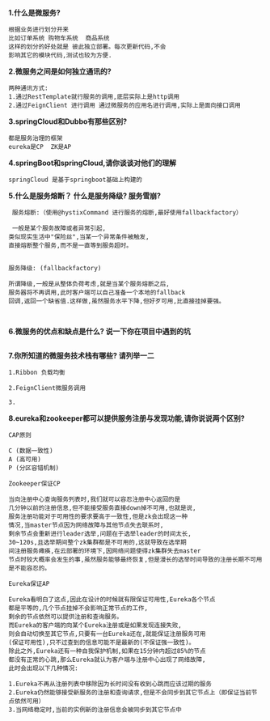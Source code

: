 **1.什么是微服务?**

```
根据业务进行划分开来
比如订单系统 购物车系统  商品系统
这样的划分的好处就是 彼此独立部署。每次更新代码,不会
影响其它的模块代码,测试也较为方便.
```

**2.微服务之间是如何独立通讯的?**

```
两种通讯方式:
1.通过RestTemplate就行服务的调用,底层实际上是http调用
2.通过FeignClient 进行调用 通过微服务的应用名进行调用,实际上是面向接口调用
```

**3.springCloud和Dubbo有那些区别?**

```
都是服务治理的框架
eureka是CP  ZK是AP
```

**4.springBoot和springCloud,请你谈谈对他们的理解**

```
springCloud 是基于springboot基础上构建的
```

**5.什么是服务熔断？ 什么是服务降级?  服务雪崩?**

```
 服务熔断:（使用@hystixCommand 进行服务的熔断,最好使用fallbackfactory）
 
 一般是某个服务故障或者异常引起,
类似现实生活中"保险丝",当某一个异常条件被触发,
直接熔断整个服务,而不是一直等到服务超时。


服务降级: (fallbackfactory)

所谓降级,一般是从整体负荷考虑,就是当某个服务熔断之后,
服务器将不再调用,此时客户端可以自己准备一个本地的fallback
回调,返回一个缺省值.这样做,虽然服务水平下降,但好歹可用,比直接挂掉要强。

             
```

**6.微服务的优点和缺点是什么? 说一下你在项目中遇到的坑**

```

```


**7.你所知道的微服务技术栈有哪些? 请列举一二**

```
1.Ribbon 负载均衡  

2.FeignClient微服务调用  

3.
```


**8.eureka和zookeeper都可以提供服务注册与发现功能,请你说说两个区别?**

```
CAP原则

C (数据一致性)
A (高可用)
P (分区容错机制)

Zookeeper保证CP

当向注册中心查询服务列表时,我们就可以容忍注册中心返回的是
几分钟以前的注册信息,但不能接受服务直接down掉不可用,也就是说,
服务注册功能对于可用性的要求要高于一致性,但是zk会出现这一种
情况,当master节点因为网络故障与其他节点失去联系时,
剩余节点会重新进行leader选举,问题在于选举leader的时间太长,
30~120s,且选举期间整个zk集群都是不可用的,这就导致在选举期
间注册服务瘫痪,在云部署的环境下,因网络问题使得zk集群失去master
节点时较大概率会发生的事,虽然服务能够最终恢复,但是漫长的选举时间导致的注册长期不可用是不能容忍的。

Eureka保证AP

Eureka看明白了这点,因此在设计的时候就有限保证可用性,Eureka各个节点
都是平等的,几个节点挂掉不会影响正常节点的工作,
剩余的节点依然可以提供注册和查询服务。
而Eureka的客户端的向某个Eureka注册或是如果发现连接失败,
则会自动切换至其它节点,只要有一台Eureka还在,就能保证注册服务可用
(保证可用性),只不过查到的信息可能不是最新的(不保证强一致性)。
除此之外,Eureka还有一种自我保护机制,如果在15分钟内超过85%的节点
都没有正常的心跳,那么Eureka就认为客户端与注册中心出现了网络故障,
此时会出现以下几种情况:

1.Eureka不再从注册列表中移除因为长时间没有收到心跳而应该过期的服务
2.Eureka仍然能够接受新服务的注册和查询请求,但是不会同步到其它节点上（即保证当前节点依然可用）
3.当网络稳定时,当前的实例新的注册信息会被同步到其它节点中

```

